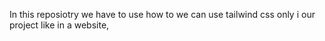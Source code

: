 In this reposiotry we have to use how to we can use tailwind css only i our project like in a website,
